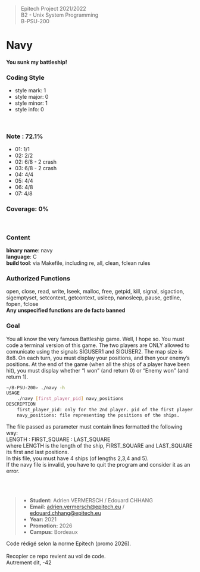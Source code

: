 > Epitech Project 2021/2022 <br>
> B2 - Unix System Programming<br>
> B-PSU-200

# Navy
#### You sunk my battleship!

### Coding Style
- style mark: 1<br>
- style major: 0
- style minor: 1
- style info: 0
<br>

### Note : 72.1%
- 01: 1/1
- 02: 2/2
- 02: 6/8 - 2 crash
- 03: 6/8 - 2 crash
- 04: 4/4
- 05: 4/4
- 06: 4/8
- 07: 4/8

### Coverage: 0%
<br>

### Content
**binary name**: navy<br>
**language**: C<br>
**build tool**: via Makefile, including re, all, clean, fclean rules
<br>

### Authorized Functions
open, close, read, write, lseek, malloc, free, getpid, kill, signal, sigaction, sigemptyset, setcontext, getcontext, usleep, nanosleep, pause, getline, fopen, fclose
<br>
**Any unspecified functions are de facto banned**

### Goal
You all know the very famous Battleship game. Well, I hope so.
You must code a terminal version of this game.
The two players are ONLY allowed to comunicate using the signals SIGUSER1 and SIGUSER2.
The map size is 8x8. On each turn, you must display your positions, and then your enemy’s positions.
At the end of the game (when all the ships of a player have
been hit), you must display whether “I won” (and return 0) or
“Enemy won” (and return 1).
<br>
```sh
∼/B-PSU-200> ./navy -h
USAGE
    ./navy [first_player_pid] navy_positions
DESCRIPTION
    first_player_pid: only for the 2nd player. pid of the first player.
    navy_positions: file representing the positions of the ships.
```
The file passed as parameter must contain lines formatted the following way:<br>
LENGTH : FIRST_SQUARE : LAST_SQUARE<br>
where LENGTH is the length of the ship, FIRST_SQUARE and LAST_SQUARE its first and last positions.<br>
In this file, you must have 4 ships (of lengths 2,3,4 and 5).<br>
If the navy file is invalid, you have to quit the program and consider it as an error.


<br><br>

>- **Student:** Adrien VERMERSCH / Edouard CHHANG
>-  **Email:** adrien.vermersch@epitech.eu / edouard.chhang@epitech.eu
>- **Year:** 2021
>- **Promotion:** 2026
>- **Campus:** Bordeaux

Code rédigé selon la norme Epitech (promo 2026).<br><br>
Recopier ce repo revient au vol de code.<br>
Autrement dit, -42<br><br>
